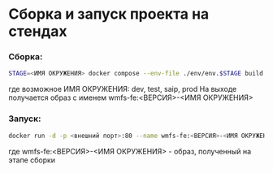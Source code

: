 # Сборка и запуск проекта на стендах
### Сборка:
```sh
STAGE=<ИМЯ ОКРУЖЕНИЯ> docker compose --env-file ./env/env.$STAGE build
```
где возможное ИМЯ ОКРУЖЕНИЯ: dev, test, saip, prod
На выходе получается образ с именем wmfs-fe:<ВЕРСИЯ>-<ИМЯ ОКРУЖЕНИЯ>

### Запуск:
```sh
docker run -d -p <внешний порт>:80 --name wmfs-fe:<ВЕРСИЯ>-<ИМЯ ОКРУЖЕНИЯ>  wmfs-fe:<ВЕРСИЯ>-<ИМЯ ОКРУЖЕНИЯ>
```
где wmfs-fe:<ВЕРСИЯ>-<ИМЯ ОКРУЖЕНИЯ> - образ, полученный на этапе сборки

